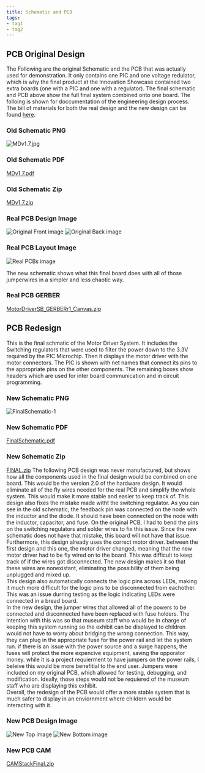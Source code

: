 ```yaml
---
title: Schematic and PCB
tags:
- tag1
- tag2
---
```


## PCB Original Design
The Following are the original Schematic and the PCB that was actually used for demonstration. It only contains one PIC and one voltage redulator, which is why the final product at the Innovation Showcase contained two extra boards (one with a PIC and one with a regulator). The final schematic and PCB above show the full final system combined onto one board. The folloing is shown for doccumentation of the engineering design process. The bill of materials for both the real design and the new design can be found [here](https://sarabohart.github.io/bom/).
### Old Schematic PNG
![MDv1.7.jpg](https://github.com/user-attachments/assets/44ca3e5b-298a-4426-a766-a28635dde562)
### Old Schematic PDF
[MDv1.7.pdf](https://github.com/user-attachments/files/19717740/MDv1.7.pdf)
### Old Schematic Zip
[MDv1.7.zip](https://github.com/user-attachments/files/19717743/MDv1.7.zip)

### Real PCB Design Image
![Original Front image](https://github.com/user-attachments/assets/60ea4961-1853-45a8-ace7-448fb470495a)
![Original Back image](https://github.com/user-attachments/assets/e1c6e2c6-4b32-444e-9ee6-6ab52b15a655)

### Real PCB Layout Image
![Real PCBs image](https://github.com/user-attachments/assets/be7cf89b-1b1d-4566-962a-232a0ff9f0c8)

The new schematic shows what this final board does with all of those jumperwires in a simpler and less chaotic way.

### Real PCB GERBER
[MotorDriverSB_GERBERr1_Canvas.zip](https://github.com/user-attachments/files/20048074/MotorDriverSB_GERBERr1_Canvas.zip)

## PCB Redesign
This is the final schmatic of the Motor Driver System. It includes the Switching regulators that were used to filter the power down to the 3.3V required by the PIC Microchip. Then it displays the motor driver with the motor connectors. The PIC is shown with net names that connect its pins to the appropriate pins on the other components. The remaining boxes show headers which are used for inter board communication and in circuit programming.

### New Schematic PNG
![FinalSchematic-1](https://github.com/user-attachments/assets/8d3a73e5-e987-4e59-a37d-0ad74ea9bb4b)

### New Schematic PDF
[FinalSchematic.pdf](https://github.com/user-attachments/files/20049355/FinalSchematic.pdf)

### New Schematic Zip
[FINAL.zip](https://github.com/user-attachments/files/20049369/FINAL.zip)
The following PCB design was never manufactured, but shows how all the components used in the final design would be combined on one board. This would be the version 2.0 of the hardware design. It would eliminate all of the fly wires needed for the real PCB and simplify the whole system. This would make it more stable and easier to keep track of. This design also fixes the mistake made witht the switching regulator. As you can see in the old schematic, the feedback pin was connected on the node with the inductor and the diode. It should have been connected on the node with the inductor, capacitor, and fuse. On the original PCB, I had to bend the pins on the switching regulators and solder wires to fix this issue. Since the new schematic does not have that mistake, this board will not have that issue. <br>
Furthermore, this design already uses the correct motor driver. between the first design and this one, the motor driver changed, meaning that the new motor driver had to be fly wired on to the board. This was difficult to keep track of if the wires got disconnected. The new design makes it so that these wires are nonexistant, eliminating the possibility of them being unplugged and mixed up.<br>
This design also automatically connects the logic pins across LEDs, making it much more difficult for the logic pins to be disconnected from eachother. This was an issue durring testing as the logic indicating LEDs were connected in a bread board. <br>
In the new design, the jumper wires that allowed all of the powers to be connected and disconnected have been replaced with fuse holders. The intention with this was so that museum staff who would be in charge of keeping this system running so the exhibit can be displayed to children would not have to worry about bridging the wrong connection. This way, they can plug in the appropriate fuse for the power rail and let the system run. if there is an issue with the power source and a surge happens, the fuses will protect the more expencive equipment, saving the opporator money. while it is a project requierment to have jumpers on the power rails, I beleive this would be more benefitial to the end user. Jumpers were included on my original PCB, which allowed for testing, debugging, and modification. Ideally, those steps would not be requiered of the museum staff who are displaying this exhibit. <br>
Overall, the redesign of the PCB would offer a more stable system that is much safer to display in an enviornment where childern would be interacting with it.<br>

### New PCB Design Image 
![New Top image](https://github.com/user-attachments/assets/bda47107-898e-452d-9d3d-ee4d669cff2f)
![New Bottom image](https://github.com/user-attachments/assets/8694815f-24c9-4057-a13c-be446701deaf)

### New PCB CAM
[CAMStackFinal.zip](https://github.com/user-attachments/files/20049262/CAMStackFinal.zip)
